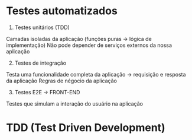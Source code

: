 # Testes automatizados

1. Testes unitários (TDD)

Camadas isoladas da aplicação (funções puras -> lógica de implementação)
Não pode depender de serviços externos da nossa aplicação

2. Testes de integração

Testa uma funcionalidade completa da aplicação -> requisição e resposta da aplicação
Regras de négocio da aplicação

3. Testes E2E -> FRONT-END

Testes que simulam a interação do usuário na aplicação

# TDD (Test Driven Development)
